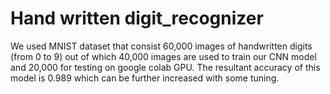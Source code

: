 # Hand written digit_recognizer
We used MNIST dataset that consist 60,000 images of handwritten digits (from 0 to 9) out of which 40,000 images are used to train 
our CNN model and 20,000 for testing on google colab GPU.
The resultant accuracy of this model is 0.989 which can be further increased with some tuning.
